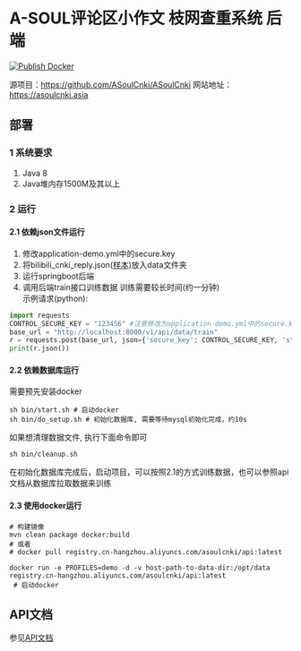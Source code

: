 # A-SOUL评论区小作文 枝网查重系统 后端

[![Publish Docker](https://github.com/ASoulCnki/ASoulCnkiBackend/actions/workflows/build-docker.yml/badge.svg?branch=master)](https://github.com/ASoulCnki/ASoulCnkiBackend/actions/workflows/build-docker.yml)

源项目：https://github.com/ASoulCnki/ASoulCnki
网站地址：https://asoulcnki.asia

## 部署

### 1 系统要求

1. Java 8
2. Java堆内存1500M及其以上

### 2 运行

#### 2.1 依赖json文件运行

1. 修改application-demo.yml中的secure.key
2. 将bilibili_cnki_reply.json([样本](https://drive.google.com/file/d/151oz560vj2T2uwxYrRbxq1NPYwvx_dNf/view?usp=sharing))放入data文件夹
3. 运行springboot后端
4. 调用后端train接口训练数据 训练需要较长时间(约一分钟)  
   示例请求(python):

```python
import requests
CONTROL_SECURE_KEY = "123456" #注意修改为application-demo.yml中的secure.key
base_url = "http://localhost:8000/v1/api/data/train"
r = requests.post(base_url, json={'secure_key': CONTROL_SECURE_KEY, 'start_time': 0})
print(r.json())
```

#### 2.2 依赖数据库运行

需要预先安装docker

```shell
sh bin/start.sh # 启动docker
sh bin/do_setup.sh # 初始化数据库, 需要等待mysql初始化完成，约10s
```

如果想清理数据文件, 执行下面命令即可

```shell
sh bin/cleanup.sh 
```

在初始化数据库完成后，启动项目，可以按照2.1的方式训练数据，也可以参照api文档从数据库拉取数据来训练

#### 2.3 使用docker运行

```shell
# 构建镜像
mvn clean package docker:build
# 或者
# docker pull registry.cn-hangzhou.aliyuncs.com/asoulcnki/api:latest

docker run -e PROFILES=demo -d -v host-path-to-data-dir:/opt/data registry.cn-hangzhou.aliyuncs.com/asoulcnki/api:latest
 # 启动docker
```

## API文档

参见[API文档](./api.md)
